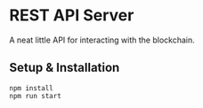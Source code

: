 # REST API Server

A neat little API for interacting with the blockchain.

## Setup & Installation

```
npm install
npm run start
```